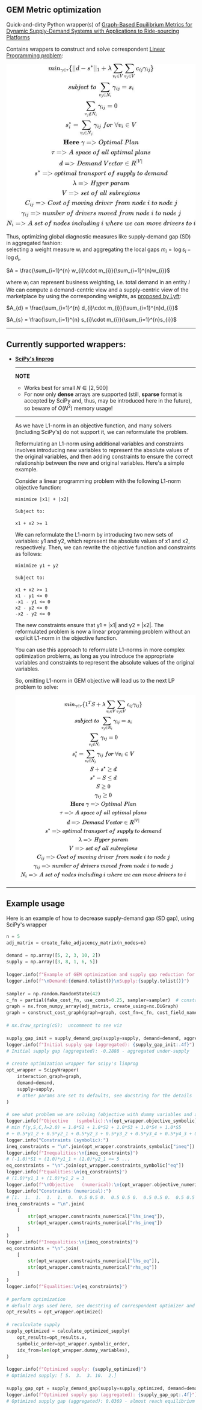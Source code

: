 ## GEM Metric optimization

Quick-and-dirty Python wrapper(s) of [Graph-Based Equilibrium Metrics for
Dynamic Supply-Demand Systems with
Applications to Ride-sourcing Platforms](https://arxiv.org/pdf/2102.05805.pdf)

Contains wrappers to construct and solve correspondent [Linear Programming problem](https://en.wikipedia.org/wiki/Linear_programming):


![init_formulation](https://raw.githubusercontent.com/fred-navruzov/gem-opt/master/images/problem_formulation_init.jpg)

Thus, optimizing global diagnostic measures like supply-demand gap (SD) in aggregated fashion:
<br>selecting a weight measure wᵢ and aggregating the local gaps $m_{i} = \log{s_{i}} - \log{d_{i}}$, 

$A = \frac{\sum_{i=1}^{n} w_{i}\cdot m_{i}}{\sum_{i=1}^{n}w_{i}}$

where $w_{i}$ can represent business weighting, i.e. total demand in an entity $i$ 
<br>We can compute a demand-centric view and a supply-centric view of the marketplace by using the corresponding weights, as [proposed by Lyft](https://eng.lyft.com/quantifying-efficiency-in-ridesharing-marketplaces-affd53043db2):

$A_{d} = \frac{\sum_{i=1}^{n} d_{i}\cdot m_{i}}{\sum_{i=1}^{n}d_{i}}$

$A_{s} = \frac{\sum_{i=1}^{n} s_{i}\cdot m_{i}}{\sum_{i=1}^{n}s_{i}}$

---

## Currently supported wrappers:
- **[SciPy's linprog](https://docs.scipy.org/doc/scipy/reference/generated/scipy.optimize.linprog.html)**

    ---
    **NOTE**

    - Works best for small $N \in [2, 500]$ 
    - For now only **dense** arrays are supported (still, **sparse** format is accepted by SciPy and, thus, may be introduced here in the future), so beware of $O(N^2)$ memory usage!
    ---

    As we have L1-norm in an objective function, and many solvers (including SciPy's) do not support it, we can reformulate the problem.

    Reformulating an L1-norm using additional variables and constraints involves introducing new variables to represent the absolute values of the original variables, and then adding constraints to ensure the correct relationship between the new and original variables. Here's a simple example.

    Consider a linear programming problem with the following L1-norm objective function:

    ```
    minimize |x1| + |x2|

    Subject to:

    x1 + x2 >= 1
    ```

    We can reformulate the L1-norm by introducing two new sets of variables: y1 and y2, which represent the absolute values of x1 and x2, respectively. Then, we can rewrite the objective function and constraints as follows:
    ```
    minimize y1 + y2

    Subject to:

    x1 + x2 >= 1
    x1 - y1 <= 0
    -x1 - y1 <= 0
    x2 - y2 <= 0
    -x2 - y2 <= 0
    ```

    The new constraints ensure that y1 = |x1| and y2 = |x2|. The reformulated problem is now a linear programming problem without an explicit L1-norm in the objective function.

    You can use this approach to reformulate L1-norms in more complex optimization problems, as long as you introduce the appropriate variables and constraints to represent the absolute values of the original variables.

    So, omitting L1-norm in GEM objective will lead us to the next LP problem to solve:

    ![dummy_var_formulation](https://raw.githubusercontent.com/fred-navruzov/gem-opt/master/images/problem_formulation_dummy_vars.jpg)

---

## Example usage
Here is an example of how to decrease supply-demand gap (SD gap), using SciPy's wrapper
```python
n = 5
adj_matrix = create_fake_adjacency_matrix(n_nodes=n)

demand = np.array([5, 2, 3, 10, 2])
supply = np.array([3, 8, 1, 6, 5])

logger.info(f"Example of GEM optimization and supply gap reduction for fake graph with {n} nodes")
logger.info(f"\nDemand:{demand.tolist()}\nSupply:{supply.tolist()}")

sampler = np.random.RandomState(42)
c_fn = partial(fake_cost_fn, use_const=0.25, sampler=sampler)  # constant costs of magnitude 0.25
graph = nx.from_numpy_array(adj_matrix, create_using=nx.DiGraph)
graph = construct_cost_graph(graph=graph, cost_fn=c_fn, cost_field_name=DEFAULT_PARAMS["COST_FIELD_NAME"])

# nx.draw_spring(cG);  uncomment to see viz

supply_gap_init = supply_demand_gap(supply=supply, demand=demand, aggregate=True, weight_matrix=demand)
logger.info(f"Initial supply gap (aggregated): {supply_gap_init:.4f}")
# Initial supply gap (aggregated): -0.2888 - aggregated under-supply

# create optimization wrapper for scipy's linprog
opt_wrapper = ScipyWrapper(
    interaction_graph=graph,
    demand=demand,
    supply=supply,
    # other params are set to defaults, see docstring for the details
)

# see what problem we are solving (objective with dummy variables and all the constraints)
logger.info(f"Objective   (symbolic):\n{opt_wrapper.objective_symbolic}")
# min f(y,S,C,λ=2.0) = 1.0*S1 + 1.0*S2 + 1.0*S3 + 1.0*S4 + 1.0*S5 
# + 0.5*y1_2 + 0.5*y2_1 + 0.5*y2_3 + 0.5*y3_2 + 0.5*y3_4 + 0.5*y4_3 + 0.5*y4_5 + 0.5*y5_4
logger.info("Constraints (symbolic):")
ineq_constraints = "\n".join(opt_wrapper.constraints_symbolic["ineq"])
logger.info(f"Inequalities:\n{ineq_constraints}")
# (-1.0)*S1 + (1.0)*y1_1 + (1.0)*y2_1 <= 5 ...
eq_constraints = "\n".join(opt_wrapper.constraints_symbolic["eq"])
logger.info(f"Equalities:\n{eq_constraints}")
# (1.0)*y1_1 + (1.0)*y1_2 = 3
logger.info(f"\nObjective   (numerical):\n{opt_wrapper.objective_numerical}")
logger.info("Constraints (numerical):")
# [1.  1.  1.  1.  1.  0.  0.5 0.5 0.  0.5 0.5 0.  0.5 0.5 0.  0.5 0.5 0. ]
ineq_constraints = "\n".join(
    [
        str(opt_wrapper.constraints_numerical["lhs_ineq"]),
        str(opt_wrapper.constraints_numerical["rhs_ineq"])
    ]
)
logger.info(f"Inequalities:\n{ineq_constraints}")
eq_constraints = "\n".join(
    [
        str(opt_wrapper.constraints_numerical["lhs_eq"]),
        str(opt_wrapper.constraints_numerical["rhs_eq"])
    ]
)
logger.info(f"Equalities:\n{eq_constraints}")

# perform optimization
# default args used here, see docstring of correspondent optimizer and pass desired set as `optimizer_kwargs` argument
opt_results = opt_wrapper.optimize()

# recalculate supply
supply_optimized = calculate_optimized_supply(
    opt_results=opt_results.x,
    symbolic_order=opt_wrapper.symbolic_order,
    idx_from=len(opt_wrapper.dummy_variables),
)

logger.info(f"Optimized supply: {supply_optimized}")
# Optimized supply: [ 5.  3.  3. 10.  2.]

supply_gap_opt = supply_demand_gap(supply=supply_optimized, demand=demand, aggregate=True, weight_matrix=demand)
logger.info(f"Optimized supply gap (aggregated): {supply_gap_opt:.4f}")
# Optimized supply gap (aggregated): 0.0369 - almost reach equilibrium
```